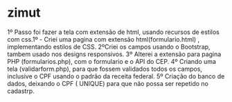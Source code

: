 # zimut
1º Passo foi fazer a tela com extensão de  html, usando recursos de estilos com css.1º - Criei uma pagina com extensão html(formulario.html) , implementando estilos de CSS.
2ºCriei os campos usando o Bootstrap, tambem usado nos designs responsivos.
3º Alterei a extensão para pagina PHP (formularios.php),  com o formulario e o API do CEP.
4º Criando uma tela (validarform.php), para que fossem validados todos os campos, inclusive o CPF usando o padrão da receita federal.
5º Criação do banco de dados, deixando o CPF ( UNIQUE) para que não possa ser repetido no cadastrp.
